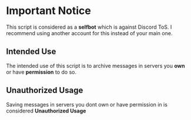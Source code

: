 # Important Notice

This script is considered as a **selfbot** which is against Discord ToS. I recommend using another account for this instead of your main one.

## Intended Use
The intended use of this script is to archive messages in servers you **own** or have **permission** to do so.

## Unauthorized Usage
Saving messages in servers you dont own or have permission in is considered **Unauthorized Usage**
